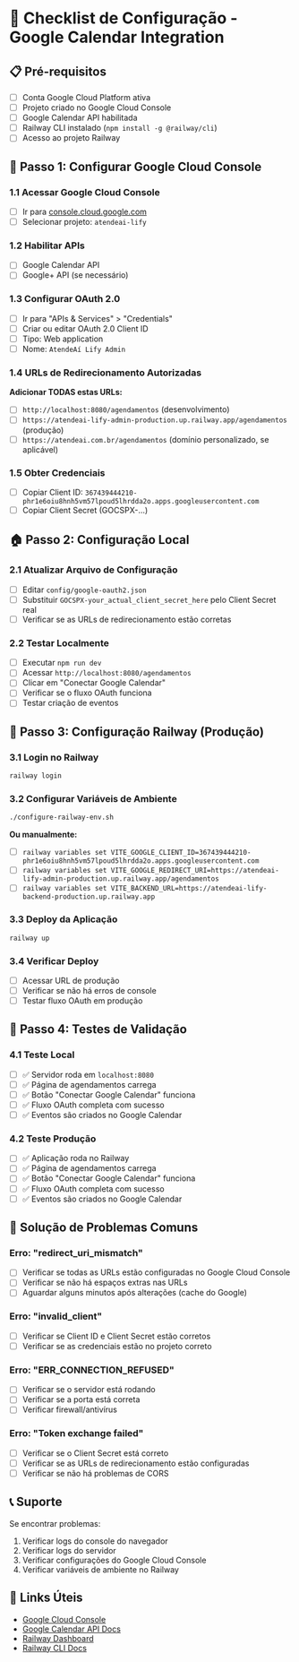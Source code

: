 # 🔐 Checklist de Configuração - Google Calendar Integration

## 📋 Pré-requisitos
- [ ] Conta Google Cloud Platform ativa
- [ ] Projeto criado no Google Cloud Console
- [ ] Google Calendar API habilitada
- [ ] Railway CLI instalado (`npm install -g @railway/cli`)
- [ ] Acesso ao projeto Railway

## 🚀 Passo 1: Configurar Google Cloud Console

### 1.1 Acessar Google Cloud Console
- [ ] Ir para [console.cloud.google.com](https://console.cloud.google.com)
- [ ] Selecionar projeto: `atendeai-lify`

### 1.2 Habilitar APIs
- [ ] Google Calendar API
- [ ] Google+ API (se necessário)

### 1.3 Configurar OAuth 2.0
- [ ] Ir para "APIs & Services" > "Credentials"
- [ ] Criar ou editar OAuth 2.0 Client ID
- [ ] Tipo: Web application
- [ ] Nome: `AtendeAí Lify Admin`

### 1.4 URLs de Redirecionamento Autorizadas
**Adicionar TODAS estas URLs:**
- [ ] `http://localhost:8080/agendamentos` (desenvolvimento)
- [ ] `https://atendeai-lify-admin-production.up.railway.app/agendamentos` (produção)
- [ ] `https://atendeai.com.br/agendamentos` (domínio personalizado, se aplicável)

### 1.5 Obter Credenciais
- [ ] Copiar Client ID: `367439444210-phr1e6oiu8hnh5vm57lpoud5lhrdda2o.apps.googleusercontent.com`
- [ ] Copiar Client Secret (GOCSPX-...)

## 🏠 Passo 2: Configuração Local

### 2.1 Atualizar Arquivo de Configuração
- [ ] Editar `config/google-oauth2.json`
- [ ] Substituir `GOCSPX-your_actual_client_secret_here` pelo Client Secret real
- [ ] Verificar se as URLs de redirecionamento estão corretas

### 2.2 Testar Localmente
- [ ] Executar `npm run dev`
- [ ] Acessar `http://localhost:8080/agendamentos`
- [ ] Clicar em "Conectar Google Calendar"
- [ ] Verificar se o fluxo OAuth funciona
- [ ] Testar criação de eventos

## 🚂 Passo 3: Configuração Railway (Produção)

### 3.1 Login no Railway
```bash
railway login
```

### 3.2 Configurar Variáveis de Ambiente
```bash
./configure-railway-env.sh
```

**Ou manualmente:**
- [ ] `railway variables set VITE_GOOGLE_CLIENT_ID=367439444210-phr1e6oiu8hnh5vm57lpoud5lhrdda2o.apps.googleusercontent.com`
- [ ] `railway variables set VITE_GOOGLE_REDIRECT_URI=https://atendeai-lify-admin-production.up.railway.app/agendamentos`
- [ ] `railway variables set VITE_BACKEND_URL=https://atendeai-lify-backend-production.up.railway.app`

### 3.3 Deploy da Aplicação
```bash
railway up
```

### 3.4 Verificar Deploy
- [ ] Acessar URL de produção
- [ ] Verificar se não há erros de console
- [ ] Testar fluxo OAuth em produção

## 🧪 Passo 4: Testes de Validação

### 4.1 Teste Local
- [ ] ✅ Servidor roda em `localhost:8080`
- [ ] ✅ Página de agendamentos carrega
- [ ] ✅ Botão "Conectar Google Calendar" funciona
- [ ] ✅ Fluxo OAuth completa com sucesso
- [ ] ✅ Eventos são criados no Google Calendar

### 4.2 Teste Produção
- [ ] ✅ Aplicação roda no Railway
- [ ] ✅ Página de agendamentos carrega
- [ ] ✅ Botão "Conectar Google Calendar" funciona
- [ ] ✅ Fluxo OAuth completa com sucesso
- [ ] ✅ Eventos são criados no Google Calendar

## 🚨 Solução de Problemas Comuns

### Erro: "redirect_uri_mismatch"
- [ ] Verificar se todas as URLs estão configuradas no Google Cloud Console
- [ ] Verificar se não há espaços extras nas URLs
- [ ] Aguardar alguns minutos após alterações (cache do Google)

### Erro: "invalid_client"
- [ ] Verificar se Client ID e Client Secret estão corretos
- [ ] Verificar se as credenciais estão no projeto correto

### Erro: "ERR_CONNECTION_REFUSED"
- [ ] Verificar se o servidor está rodando
- [ ] Verificar se a porta está correta
- [ ] Verificar firewall/antivírus

### Erro: "Token exchange failed"
- [ ] Verificar se o Client Secret está correto
- [ ] Verificar se as URLs de redirecionamento estão configuradas
- [ ] Verificar se não há problemas de CORS

## 📞 Suporte

Se encontrar problemas:
1. Verificar logs do console do navegador
2. Verificar logs do servidor
3. Verificar configurações do Google Cloud Console
4. Verificar variáveis de ambiente no Railway

## 🔗 Links Úteis

- [Google Cloud Console](https://console.cloud.google.com)
- [Google Calendar API Docs](https://developers.google.com/calendar)
- [Railway Dashboard](https://railway.app)
- [Railway CLI Docs](https://docs.railway.app/reference/cli)
